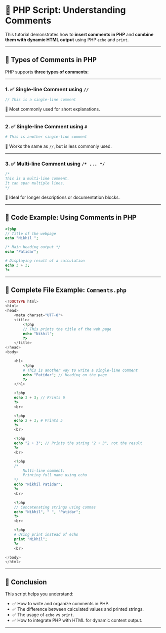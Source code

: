 
# 📘 PHP Script: Understanding Comments

This tutorial demonstrates how to **insert comments in PHP** and **combine them with dynamic HTML output** using PHP `echo` and `print`.

---

## 📝 Types of Comments in PHP

PHP supports **three types of comments**:

---

### 1. ✅ Single-line Comment using `//`

```php
// This is a single-line comment
```

🔹 Most commonly used for short explanations.

---

### 2. ✅ Single-line Comment using `#`

```php
# This is another single-line comment
```

🔹 Works the same as `//`, but is less commonly used.

---

### 3. ✅ Multi-line Comment using `/* ... */`

```php
/*
This is a multi-line comment.
It can span multiple lines.
*/
```

🔹 Ideal for longer descriptions or documentation blocks.

---

## 📌 Code Example: Using Comments in PHP

```php
<?php 
// Title of the webpage
echo "Nikhil ";

/* Main heading output */
echo "Patidar"; 

# Displaying result of a calculation
echo 3 + 3;
?>
```

---

## 📄 Complete File Example: `Comments.php`

```php
<!DOCTYPE html>
<html>
<head>
    <meta charset="UTF-8">
    <title>
        <?php 
        // This prints the title of the web page
        echo "Nikhil"; 
        ?> 
    </title>
</head>
<body>

    <h1>
        <?php 
        # This is another way to write a single-line comment
        echo "Patidar"; // Heading on the page
        ?>
    </h1>

    <?php 
    echo 3 + 3; // Prints 6
    ?>
    <br>

    <?php 
    echo 2 + 3; # Prints 5
    ?>
    <br>

    <?php 
    echo "2 + 3"; // Prints the string "2 + 3", not the result
    ?>
    <br>

    <?php 
    /*
        Multi-line comment:
        Printing full name using echo
    */
    echo "Nikhil Patidar"; 
    ?>
    <br>

    <?php 
    // Concatenating strings using commas
    echo "Nikhil", " ", "Patidar"; 
    ?>
    <br>

    <?php 
    # Using print instead of echo
    print "Nikhil"; 
    ?>
    <br>

</body>
</html>
```

---

## 🎯 Conclusion

This script helps you understand:

* ✅ How to write and organize comments in PHP.
* ✅ The difference between calculated values and printed strings.
* ✅ The usage of `echo` vs `print`.
* ✅ How to integrate PHP with HTML for dynamic content output.

---

